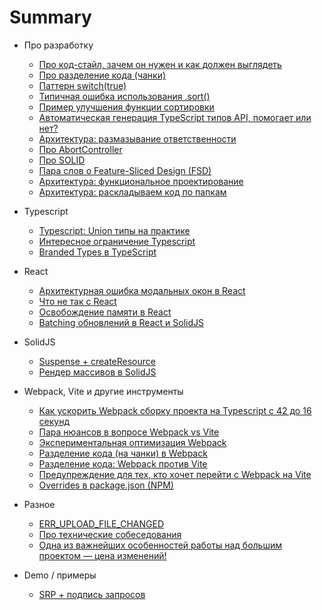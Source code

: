 # Summary

* Про разработку
  * [Про код-стайл, зачем он нужен и как должен выглядеть](./development/2024-01-17.md)
  * [Про разделение кода (чанки)](./development/2024-01-25.md)
  * [Паттерн switch(true)](./development/2024-01-27.md)
  * [Типичная ошибка использования .sort()](./development/2024-02-02.md)
  * [Пример улучшения функции сортировки](./development/2024-02-05.md)
  * [Автоматическая генерация TypeScript типов API, помогает или нет?](./development/2024-02-26.md)
  * [Архитектура: размазывание ответственности](./development/2025-01-15.md)
  * [Про AbortController](./development/2025-01-17.md)
  * [Про SOLID](./development/2025-01-25.md)
  * [Пара слов о Feature-Sliced Design (FSD)](./development/2025-01-31.md)
  * [Архитектура: функциональное проектирование](./development/2025-02-10.md)
  * [Архитектура: раскладываем код по папкам](./development/2025-02-13.md)

* Typescript
  * [Typescript: Union типы на практике](./typescript/2024-01-19.md)
  * [Интересное ограничение Typescript](./typescript/2025-02-08.md)
  * [Branded Types в TypeScript](./typescript/2025-02-22.md)

* React
  * [Архитектурная ошибка модальных окон в React](./react/2024-01-26.md)
  * [Что не так с React](./react/2025-01-14.md)
  * [Освобождение памяти в React](./react/2025-01-27.md)
  * [Batching обновлений в React и SolidJS](./react/2025-01-28.md)

* SolidJS
  * [Suspense + createResource](./solid/2025-01-12.md)
  * [Рендер массивов в SolidJS](./solid/2025-01-20.md)

* Webpack, Vite и другие инструменты
  * [Как ускорить Webpack сборку проекта на Typescript с 42 до 16 секунд](./tools/2024-01-02.md)
  * [Пара нюансов в вопросе Webpack vs Vite](./tools/2024-01-11.md)
  * [Экспериментальная оптимизация Webpack](./tools/2024-01-12.md)
  * [Разделение кода (на чанки) в Webpack](./tools/2024-02-06.md)
  * [Разделение кода: Webpack против Vite](./tools/2024-02-07.md)
  * [Предупреждение для тех, кто хочет перейти с Webpack на Vite](./tools/2025-01-07.md)
  * [Overrides в package.json (NPM)](./tools/2025-02-18.md)

* Разное
  * [ERR_UPLOAD_FILE_CHANGED](./other/2024-08-02.md)
  * [Про технические собеседования](./other/2024-08-03.md)
  * [Одна из важнейших особенностей работы над большим проектом — цена изменений!](./other/2025-02-16.md)

* Demo / примеры
  * [SRP + подпись запросов](./demo/2024-07-06.md)
